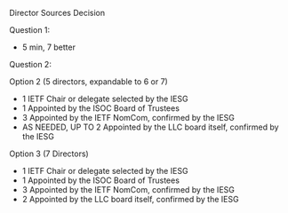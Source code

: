Director Sources Decision

Question 1:
* 5 min, 7 better

Question 2:

Option 2 (5 directors, expandable to 6 or 7)
* 1 IETF Chair or delegate selected by the IESG
* 1 Appointed by the ISOC Board of Trustees
* 3 Appointed by the IETF NomCom, confirmed by the IESG
* AS NEEDED, UP TO 2 Appointed by the LLC board itself, confirmed by the IESG

Option 3 (7 Directors)
* 1 IETF Chair or delegate selected by the IESG
* 1 Appointed by the ISOC Board of Trustees
* 3 Appointed by the IETF NomCom, confirmed by the IESG
* 2 Appointed by the LLC board itself, confirmed by the IESG
